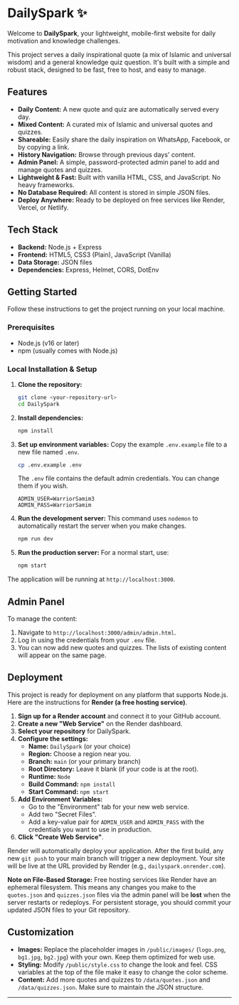 # DailySpark ✨

Welcome to **DailySpark**, your lightweight, mobile-first website for daily motivation and knowledge challenges.

This project serves a daily inspirational quote (a mix of Islamic and universal wisdom) and a general knowledge quiz question. It's built with a simple and robust stack, designed to be fast, free to host, and easy to manage.



## Features

-   **Daily Content:** A new quote and quiz are automatically served every day.
-   **Mixed Content:** A curated mix of Islamic and universal quotes and quizzes.
-   **Shareable:** Easily share the daily inspiration on WhatsApp, Facebook, or by copying a link.
-   **History Navigation:** Browse through previous days' content.
-   **Admin Panel:** A simple, password-protected admin panel to add and manage quotes and quizzes.
-   **Lightweight & Fast:** Built with vanilla HTML, CSS, and JavaScript. No heavy frameworks.
-   **No Database Required:** All content is stored in simple JSON files.
-   **Deploy Anywhere:** Ready to be deployed on free services like Render, Vercel, or Netlify.

## Tech Stack

-   **Backend:** Node.js + Express
-   **Frontend:** HTML5, CSS3 (Plain), JavaScript (Vanilla)
-   **Data Storage:** JSON files
-   **Dependencies:** Express, Helmet, CORS, DotEnv

## Getting Started

Follow these instructions to get the project running on your local machine.

### Prerequisites

-   Node.js (v16 or later)
-   npm (usually comes with Node.js)

### Local Installation & Setup

1.  **Clone the repository:**
    ```bash
    git clone <your-repository-url>
    cd DailySpark
    ```

2.  **Install dependencies:**
    ```bash
    npm install
    ```

3.  **Set up environment variables:**
    Copy the example `.env.example` file to a new file named `.env`.
    ```bash
    cp .env.example .env
    ```
    The `.env` file contains the default admin credentials. You can change them if you wish.
    ```
    ADMIN_USER=WarriorSamim3
    ADMIN_PASS=WarriorSamim
    ```

4.  **Run the development server:**
    This command uses `nodemon` to automatically restart the server when you make changes.
    ```bash
    npm run dev
    ```

5.  **Run the production server:**
    For a normal start, use:
    ```bash
    npm start
    ```

The application will be running at `http://localhost:3000`.

## Admin Panel

To manage the content:

1.  Navigate to `http://localhost:3000/admin/admin.html`.
2.  Log in using the credentials from your `.env` file.
3.  You can now add new quotes and quizzes. The lists of existing content will appear on the same page.

## Deployment

This project is ready for deployment on any platform that supports Node.js. Here are the instructions for **Render (a free hosting service)**.

1.  **Sign up for a Render account** and connect it to your GitHub account.
2.  **Create a new "Web Service"** on the Render dashboard.
3.  **Select your repository** for DailySpark.
4.  **Configure the settings:**
    -   **Name:** `DailySpark` (or your choice)
    -   **Region:** Choose a region near you.
    -   **Branch:** `main` (or your primary branch)
    -   **Root Directory:** Leave it blank (if your code is at the root).
    -   **Runtime:** `Node`
    -   **Build Command:** `npm install`
    -   **Start Command:** `npm start`
5.  **Add Environment Variables:**
    -   Go to the "Environment" tab for your new web service.
    -   Add two "Secret Files".
    -   Add a key-value pair for `ADMIN_USER` and `ADMIN_PASS` with the credentials you want to use in production.
6.  **Click "Create Web Service"**.

Render will automatically deploy your application. After the first build, any new `git push` to your main branch will trigger a new deployment. Your site will be live at the URL provided by Render (e.g., `dailyspark.onrender.com`).

**Note on File-Based Storage:** Free hosting services like Render have an ephemeral filesystem. This means any changes you make to the `quotes.json` and `quizzes.json` files via the admin panel will be **lost** when the server restarts or redeploys. For persistent storage, you should commit your updated JSON files to your Git repository.

## Customization

-   **Images:** Replace the placeholder images in `/public/images/` (`logo.png`, `bg1.jpg`, `bg2.jpg`) with your own. Keep them optimized for web use.
-   **Styling:** Modify `/public/style.css` to change the look and feel. CSS variables at the top of the file make it easy to change the color scheme.
-   **Content:** Add more quotes and quizzes to `/data/quotes.json` and `/data/quizzes.json`. Make sure to maintain the JSON structure.

---
